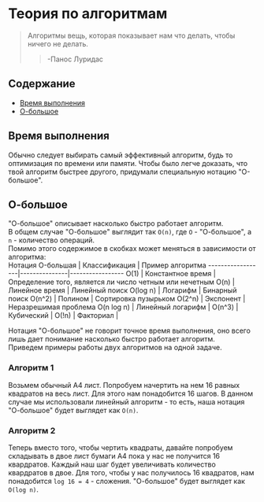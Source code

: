 # Теория по алгоритмам

> Алгоритмы вещь, которая показывает нам что делать, чтобы ничего не делать.
>> -Панос Луридас

## Содержание
* [Время выполнения](#время_выполнения)
* [О-большое](#о_большое)


<a name="время_выполнения"></a>
## Время выполнения
Обычно следует выбирать самый эффективный алгоритм, будь то оптимизация по времени или памяти. Чтобы было легче доказать, что твой алгоритм быстрее другого, придумали специальную нотацию "О-большое".

<a name="о_большое"></a>
## О-большое
"О-большое" описывает насколько быстро работает алгоритм.<br/>
В общем случае "О-большое" выглядит так
```О(n)```, где ```О``` - "О-большое", а ```n``` - количество операций.<br/>
Помимо этого содержимое в скобках может меняться в зависимости от алгоритма:<br/>
Нотация O-большая | Классификация | Пример алгоритма
------------------|---------------|-----------------
O(1) | Константное время | Определение того, является ли число четным или нечетным
O(n) | Линейное время | Линейный поиск
O(log n) | Логарифм | Бинарный поиск
O(n^2) | Полином | Сортировка пузырьком
O(2^n) | Экспонент | Неразрешимая проблема
O(n log n) | Линейный логарифм |
O(n^3) | Кубический |
O(!n) | Факториал | 

Нотация "О-большое" не говорит точное время выполнения, оно всего лишь дает понимание насколько быстро работает алгоритм.
<br/>Приведем примеры работы двух алгоритмов на одной задаче.
### Алгоритм 1
Возьмем обычный А4 лист. Попробуем начертить на нем 16 равных квадратов на весь лист. Для этого нам понадобится 16 шагов. В данном случае мы использовали линейный алгоритм - то есть, наша нотация "О-большое" будет выглядет как ```О(n)```.
### Алгоритм 2
Теперь вместо того, чтобы чертить квадраты, давайте попробуем складывать в двое лист бумаги A4 пока у нас не получится 16 квардратов. Каждый наш шаг будет увеличивать количество квардратов в двое. Для того, чтобы у нас получилось 16 квадратов, нам понадобится ```log 16 = 4``` - сложения. "О-большое" будет выглядет как ```O(log n)```.


